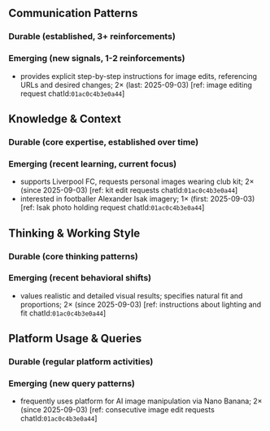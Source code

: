 ## Communication Patterns
### Durable (established, 3+ reinforcements)

### Emerging (new signals, 1-2 reinforcements)
- provides explicit step-by-step instructions for image edits, referencing URLs and desired changes; 2× (last: 2025-09-03) [ref: image editing request chatId:`01ac0c4b3e0a44`]

## Knowledge & Context
### Durable (core expertise, established over time)

### Emerging (recent learning, current focus)
- supports Liverpool FC, requests personal images wearing club kit; 2× (since 2025-09-03) [ref: kit edit requests chatId:`01ac0c4b3e0a44`]
- interested in footballer Alexander Isak imagery; 1× (first: 2025-09-03) [ref: Isak photo holding request chatId:`01ac0c4b3e0a44`]

## Thinking & Working Style
### Durable (core thinking patterns)

### Emerging (recent behavioral shifts)
- values realistic and detailed visual results; specifies natural fit and proportions; 2× (since 2025-09-03) [ref: instructions about lighting and fit chatId:`01ac0c4b3e0a44`]

## Platform Usage & Queries
### Durable (regular platform activities)

### Emerging (new query patterns)
- frequently uses platform for AI image manipulation via Nano Banana; 2× (since 2025-09-03) [ref: consecutive image edit requests chatId:`01ac0c4b3e0a44`]